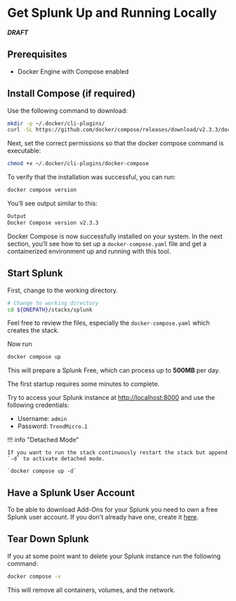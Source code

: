 # Get Splunk Up and Running Locally

***DRAFT***

## Prerequisites

- Docker Engine with Compose enabled

## Install Compose (if required)

Use the following command to download:

```sh
mkdir -p ~/.docker/cli-plugins/
curl -SL https://github.com/docker/compose/releases/download/v2.3.3/docker-compose-linux-x86_64 -o ~/.docker/cli-plugins/docker-compose
```

Next, set the correct permissions so that the docker compose command is executable:

```sh
chmod +x ~/.docker/cli-plugins/docker-compose
```

To verify that the installation was successful, you can run:

```sh
docker compose version
```

You’ll see output similar to this:

```sh
Output
Docker Compose version v2.3.3
```

Docker Compose is now successfully installed on your system. In the next section, you’ll see how to set up a `docker-compose.yaml` file and get a containerized environment up and running with this tool.

## Start Splunk

First, change to the working directory.

```sh
# Change to working directory
cd ${ONEPATH}/stacks/splunk
```

Feel free to review the files, especially the `docker-compose.yaml` which creates the stack.

Now run

```sh
docker compose up
```

This will prepare a Splunk Free, which can process up to **500MB** per day.

The first startup requires some minutes to complete.

Try to access your Splunk instance at <http://localhost:8000> and use the following credentials:

- Username: `admin`
- Password: `TrendMicro.1`

!!! info "Detached Mode"

    If you want to run the stack continuously restart the stack but append `-d` to activate detached mode.

    `docker compose up -d`

## Have a Splunk User Account

To be able to download Add-Ons for your Splunk you need to own a free Splunk user account. If you don't already have one, create it [here](https://www.splunk.com/en_us/sign-up.html?redirecturl=https://www.splunk.com/).

## Tear Down Splunk

If you at some point want to delete your Splunk instance run the following command:

```sh
docker compose -v
```

This will remove all containers, volumes, and the network.
